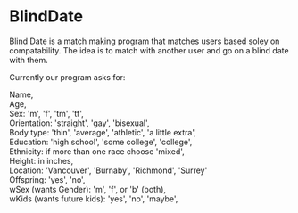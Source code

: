 # BlindDate

Blind Date is a match making program that matches users based soley on compatability. The idea is to match with another user and go on a blind date with them.

Currently our program asks for:

Name, \
Age, \
Sex: 'm', 'f', 'tm', 'tf', \
Orientation: 'straight', 'gay', 'bisexual', \
Body type: 'thin', 'average', 'athletic', 'a little extra', \
Education: 'high school', 'some college', 'college', \
Ethnicity: if more than one race choose 'mixed', \
Height: in inches, \
Location: 'Vancouver', 'Burnaby', 'Richmond', 'Surrey' \
Offspring: 'yes', 'no', \
wSex (wants Gender): 'm', 'f', or 'b' (both),\
wKids (wants future kids): 'yes', 'no', 'maybe', 
